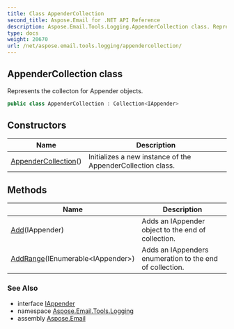 ```yaml
---
title: Class AppenderCollection
second_title: Aspose.Email for .NET API Reference
description: Aspose.Email.Tools.Logging.AppenderCollection class. Represents the collecton for Appender objects
type: docs
weight: 20670
url: /net/aspose.email.tools.logging/appendercollection/
---
```

## AppenderCollection class

Represents the collecton for Appender objects.

```csharp
public class AppenderCollection : Collection<IAppender>
```

## Constructors

| Name | Description |
| --- | --- |
| [AppenderCollection](appendercollection/)() | Initializes a new instance of the AppenderCollection class. |

## Methods

| Name | Description |
| --- | --- |
| [Add](../../aspose.email.tools.logging/appendercollection/add/#add)(IAppender) | Adds an IAppender object to the end of collection. |
| [AddRange](../../aspose.email.tools.logging/appendercollection/addrange/)(IEnumerable&lt;IAppender&gt;) | Adds an IAppenders enumeration to the end of collection. |

### See Also

* interface [IAppender](../iappender/)
* namespace [Aspose.Email.Tools.Logging](../../aspose.email.tools.logging/)
* assembly [Aspose.Email](../../)


